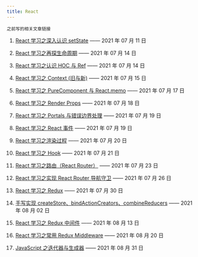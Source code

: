 ```yaml
---
title: React
---
```


```
之前写的相关文章链接
```

1. [React 学习之深入认识 setState](https://juejin.cn/post/6983677465914769421) —— 2021 年 07 月 11 日

2. [React 学习之再探生命周期](https://juejin.cn/post/6984458033682186277) —— 2021 年 07 月 14 日

3. [React 学习之认识 HOC 与 Ref](https://juejin.cn/post/6984729126884081677) —— 2021 年 07 月 14 日

4. [React 学习之 Context (旧与新)](https://juejin.cn/post/6985104812232671268) —— 2021 年 07 月 15 日

5. [React 学习之 PureComponent 与 React.memo](https://juejin.cn/post/6985921304700387364) —— 2021 年 07 月 17 日

6. [React 学习之 Render Props](https://juejin.cn/post/6985953054835081253) —— 2021 年 07 月 18 日

7. [React 学习之 Portals 与错误边界处理](https://juejin.cn/post/6986324390556205069) —— 2021 年 07 月 19 日

8. [React 学习之 React 事件](https://juejin.cn/post/6986524270843133965) —— 2021 年 07 月 19 日

9. [React 学习之渲染过程](https://juejin.cn/post/6986931545252560933) —— 2021 年 07 月 20 日

10. [React 学习之 Hook](https://juejin.cn/post/6987045486158938149) —— 2021 年 07 月 21 日

11. [React 学习之路由（React Router）](https://juejin.cn/post/6988071129000706061) —— 2021 年 07 月 23 日

12. [React 学习之实现 React Router 导航守卫](https://juejin.cn/post/6989182520495439880) —— 2021 年 07 月 26 日

13. [React 学习之 Redux](https://juejin.cn/post/6990664042402545672) —— 2021 年 07 月 30 日

14. [手写实现 createStore、bindActionCreators、combineReducers](https://juejin.cn/post/6991729939850461221) —— 2021 年 08 月 02 日

15. [React 学习之 Redux 中间件](https://juejin.cn/post/6995583368960147492) —— 2021 年 08 月 13 日

16. [React 学习之常用 Redux Middleware](https://juejin.cn/post/6998176775930904607) —— 2021 年 08 月 20 日

17. [JavaScript 之迭代器与生成器](https://juejin.cn/post/7002261147697037325) —— 2021 年 08 月 31 日
